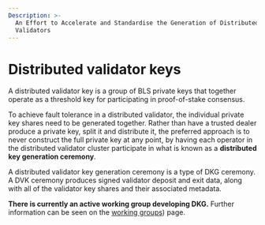 ```yaml
---
Description: >-
  An Effort to Accelerate and Standardise the Generation of Distributed
  Validators
---
```


# Distributed validator keys

A distributed validator key is a group of BLS private keys that together operate as a threshold key for participating in proof-of-stake consensus.

To achieve fault tolerance in a distributed validator, the individual private key shares need to be generated together. Rather than have a trusted dealer produce a private key, split it and distribute it, the preferred approach is to never construct the full private key at any point, by having each operator in the distributed validator cluster participate in what is known as a **distributed key generation ceremony**.

A distributed validator key generation ceremony is a type of DKG ceremony. A DVK ceremony produces signed validator deposit and exit data, along with all of the validator key shares and their associated metadata.

**There is currently an active working group developing DKG.** Further information can be seen on the [working groups](../int/working-groups.md)) page.

